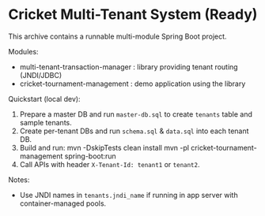 # Cricket Multi-Tenant System (Ready)

This archive contains a runnable multi-module Spring Boot project.

Modules:

- multi-tenant-transaction-manager : library providing tenant routing (JNDI/JDBC)
- cricket-tournament-management : demo application using the library

Quickstart (local dev):

1. Prepare a master DB and run `master-db.sql` to create `tenants` table and sample tenants.
2. Create per-tenant DBs and run `schema.sql` & `data.sql` into each tenant DB.
3. Build and run:
   mvn -DskipTests clean install
   mvn -pl cricket-tournament-management spring-boot:run
4. Call APIs with header `X-Tenant-Id: tenant1` or `tenant2`.

Notes:

- Use JNDI names in `tenants.jndi_name` if running in app server with container-managed pools.
